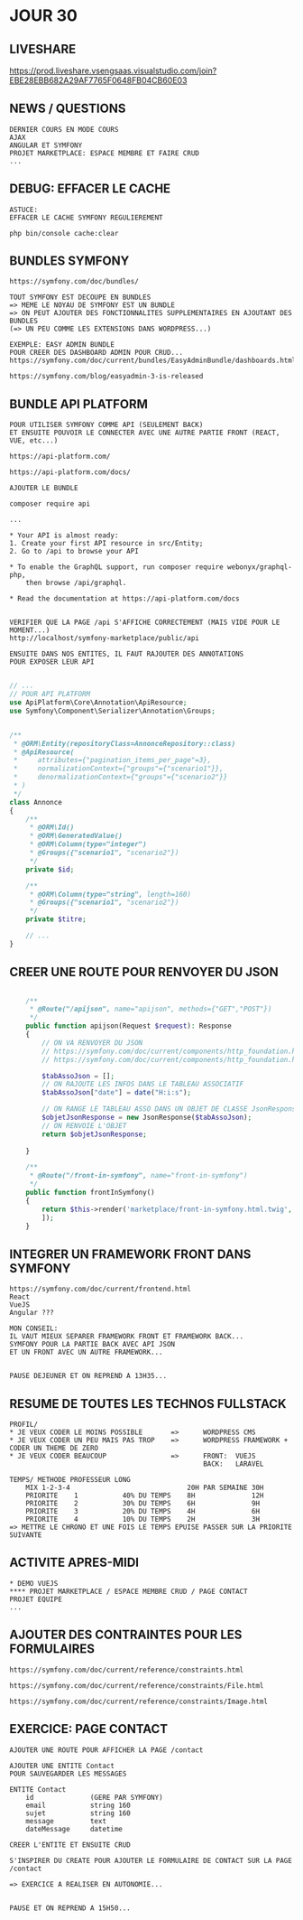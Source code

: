 # JOUR 30

## LIVESHARE

https://prod.liveshare.vsengsaas.visualstudio.com/join?EBE28EBB682A29AF7765F0648FB04CB60E03

## NEWS / QUESTIONS

    DERNIER COURS EN MODE COURS
    AJAX
    ANGULAR ET SYMFONY
    PROJET MARKETPLACE: ESPACE MEMBRE ET FAIRE CRUD
    ...

## DEBUG: EFFACER LE CACHE 

    ASTUCE:
    EFFACER LE CACHE SYMFONY REGULIEREMENT

    php bin/console cache:clear

## BUNDLES SYMFONY

    https://symfony.com/doc/bundles/

    TOUT SYMFONY EST DECOUPE EN BUNDLES
    => MEME LE NOYAU DE SYMFONY EST UN BUNDLE
    => ON PEUT AJOUTER DES FONCTIONNALITES SUPPLEMENTAIRES EN AJOUTANT DES BUNDLES
    (=> UN PEU COMME LES EXTENSIONS DANS WORDPRESS...)

    EXEMPLE: EASY ADMIN BUNDLE
    POUR CREER DES DASHBOARD ADMIN POUR CRUD...
    https://symfony.com/doc/current/bundles/EasyAdminBundle/dashboards.html

    https://symfony.com/blog/easyadmin-3-is-released


## BUNDLE API PLATFORM

    POUR UTILISER SYMFONY COMME API (SEULEMENT BACK)
    ET ENSUITE POUVOIR LE CONNECTER AVEC UNE AUTRE PARTIE FRONT (REACT, VUE, etc...)

    https://api-platform.com/

    https://api-platform.com/docs/

    AJOUTER LE BUNDLE

    composer require api

    ...

    * Your API is almost ready:
    1. Create your first API resource in src/Entity;
    2. Go to /api to browse your API

    * To enable the GraphQL support, run composer require webonyx/graphql-php,
        then browse /api/graphql.

    * Read the documentation at https://api-platform.com/docs


    VERIFIER QUE LA PAGE /api S'AFFICHE CORRECTEMENT (MAIS VIDE POUR LE MOMENT...)
    http://localhost/symfony-marketplace/public/api

    ENSUITE DANS NOS ENTITES, IL FAUT RAJOUTER DES ANNOTATIONS 
    POUR EXPOSER LEUR API

```php

// ...
// POUR API PLATFORM
use ApiPlatform\Core\Annotation\ApiResource;
use Symfony\Component\Serializer\Annotation\Groups;


/**
 * @ORM\Entity(repositoryClass=AnnonceRepository::class)
 * @ApiResource(
 *     attributes={"pagination_items_per_page"=3},
 *     normalizationContext={"groups"={"scenario1"}},
 *     denormalizationContext={"groups"={"scenario2"}}
 * ) 
 */
class Annonce
{
    /**
     * @ORM\Id()
     * @ORM\GeneratedValue()
     * @ORM\Column(type="integer")
     * @Groups({"scenario1", "scenario2"})
     */
    private $id;

    /**
     * @ORM\Column(type="string", length=160)
     * @Groups({"scenario1", "scenario2"})
     */
    private $titre;

    // ...
}
```

## CREER UNE ROUTE POUR RENVOYER DU JSON

```php

    /**
     * @Route("/apijson", name="apijson", methods={"GET","POST"})
     */
    public function apijson(Request $request): Response
    {
        // ON VA RENVOYER DU JSON
        // https://symfony.com/doc/current/components/http_foundation.html
        // https://symfony.com/doc/current/components/http_foundation.html#creating-a-json-response

        $tabAssoJson = [];
        // ON RAJOUTE LES INFOS DANS LE TABLEAU ASSOCIATIF
        $tabAssoJson["date"] = date("H:i:s");

        // ON RANGE LE TABLEAU ASSO DANS UN OBJET DE CLASSE JsonResponse
        $objetJsonResponse = new JsonResponse($tabAssoJson);
        // ON RENVOIE L'OBJET
        return $objetJsonResponse;
        
    }

    /**
     * @Route("/front-in-symfony", name="front-in-symfony")
     */
    public function frontInSymfony()
    {
        return $this->render('marketplace/front-in-symfony.html.twig', [
        ]);
    }

```


## INTEGRER UN FRAMEWORK FRONT DANS SYMFONY

    https://symfony.com/doc/current/frontend.html
    React
    VueJS
    Angular ???

    MON CONSEIL: 
    IL VAUT MIEUX SEPARER FRAMEWORK FRONT ET FRAMEWORK BACK...
    SYMFONY POUR LA PARTIE BACK AVEC API JSON
    ET UN FRONT AVEC UN AUTRE FRAMEWORK...


    PAUSE DEJEUNER ET ON REPREND A 13H35...

## RESUME DE TOUTES LES TECHNOS FULLSTACK

    PROFIL/
    * JE VEUX CODER LE MOINS POSSIBLE       =>      WORDPRESS CMS
    * JE VEUX CODER UN PEU MAIS PAS TROP    =>      WORDPRESS FRAMEWORK + CODER UN THEME DE ZERO
    * JE VEUX CODER BEAUCOUP                =>      FRONT:  VUEJS
                                                    BACK:   LARAVEL

    TEMPS/ METHODE PROFESSEUR LONG  
        MIX 1-2-3-4                             20H PAR SEMAINE 30H
        PRIORITE    1           40% DU TEMPS    8H              12H
        PRIORITE    2           30% DU TEMPS    6H              9H
        PRIORITE    3           20% DU TEMPS    4H              6H
        PRIORITE    4           10% DU TEMPS    2H              3H
    => METTRE LE CHRONO ET UNE FOIS LE TEMPS EPUISE PASSER SUR LA PRIORITE SUIVANTE


## ACTIVITE APRES-MIDI

    * DEMO VUEJS
    **** PROJET MARKETPLACE / ESPACE MEMBRE CRUD / PAGE CONTACT
    PROJET EQUIPE
    ...


## AJOUTER DES CONTRAINTES POUR LES FORMULAIRES

    https://symfony.com/doc/current/reference/constraints.html

    https://symfony.com/doc/current/reference/constraints/File.html

    https://symfony.com/doc/current/reference/constraints/Image.html


## EXERCICE: PAGE CONTACT

    AJOUTER UNE ROUTE POUR AFFICHER LA PAGE /contact

    AJOUTER UNE ENTITE Contact
    POUR SAUVEGARDER LES MESSAGES

    ENTITE Contact
        id              (GERE PAR SYMFONY)
        email           string 160
        sujet           string 160
        message         text
        dateMessage     datetime

    CREER L'ENTITE ET ENSUITE CRUD

    S'INSPIRER DU CREATE POUR AJOUTER LE FORMULAIRE DE CONTACT SUR LA PAGE /contact

    => EXERCICE A REALISER EN AUTONOMIE...


    PAUSE ET ON REPREND A 15H50...


